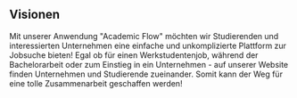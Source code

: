 ## Visionen
Mit unserer Anwendung "Academic Flow" möchten wir Studierenden und interessierten Unternehmen eine einfache und unkomplizierte Plattform zur Jobsuche bieten! Egal ob für einen Werkstudentenjob, während der Bachelorarbeit oder zum Einstieg in ein Unternehmen - auf unserer Website finden Unternehmen und Studierende zueinander. Somit kann der Weg für eine tolle Zusammenarbeit geschaffen werden! 
